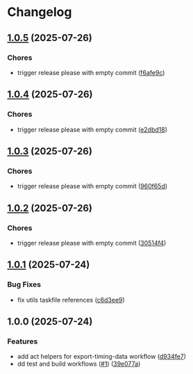 # Changelog

## [1.0.5](https://github.com/sidpalas/capstone/compare/services/node/api-node@1.0.4...services/node/api-node@1.0.5) (2025-07-26)


### Chores

* trigger release please with empty commit ([f6afe9c](https://github.com/sidpalas/capstone/commit/f6afe9c43292e4f5ba49000ee53cf88de020f1b9))

## [1.0.4](https://github.com/sidpalas/capstone/compare/services/node/api-node@1.0.3...services/node/api-node@1.0.4) (2025-07-26)


### Chores

* trigger release please with empty commit ([e2dbd18](https://github.com/sidpalas/capstone/commit/e2dbd1849c2f29eece427c428300137903bd6325))

## [1.0.3](https://github.com/sidpalas/capstone/compare/services/node/api-node@1.0.2...services/node/api-node@1.0.3) (2025-07-26)


### Chores

* trigger release please with empty commit ([960f65d](https://github.com/sidpalas/capstone/commit/960f65ddbed222e7bcb88fbbb07c7cd017fad739))

## [1.0.2](https://github.com/sidpalas/capstone/compare/services/node/api-node@1.0.1...services/node/api-node@1.0.2) (2025-07-26)


### Chores

* trigger release please with empty commit ([30514f4](https://github.com/sidpalas/capstone/commit/30514f4ef14280c9973c48821db61fbaaa5d8548))

## [1.0.1](https://github.com/sidpalas/capstone/compare/services/node/api-node@1.0.0...services/node/api-node@1.0.1) (2025-07-24)


### Bug Fixes

* fix utils taskfile references ([c6d3ee9](https://github.com/sidpalas/capstone/commit/c6d3ee9f7ac7fb5d3999205b58788bd9fb1aea3b))

## 1.0.0 (2025-07-24)


### Features

* add act helpers for export-timing-data workflow ([d934fe7](https://github.com/sidpalas/capstone/commit/d934fe7bc553ed0ecfbe9222cab6590b9e7ec181))
* dd test and build workflows ([#1](https://github.com/sidpalas/capstone/issues/1)) ([39e077a](https://github.com/sidpalas/capstone/commit/39e077aa58b0818070453d0efe89f551bb143a67))

